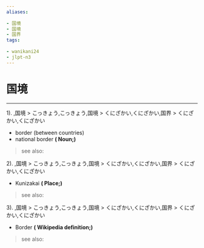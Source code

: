 ```yaml
---
aliases:
    
- 国境
- 国境
- 国界
tags:
    
- wanikani24
- jlpt-n3
---
```


# 国境
---
1).
,国境 > こっきょう,こっきょう,国境 > くにざかい,くにざかい,国界 > くにざかい,くにざかい

- border (between countries)
- national border
**( Noun;)**
> see also: 
            
2).
,国境 > こっきょう,こっきょう,国境 > くにざかい,くにざかい,国界 > くにざかい,くにざかい

- Kunizakai
**( Place;)**
> see also: 
            
3).
,国境 > こっきょう,こっきょう,国境 > くにざかい,くにざかい,国界 > くにざかい,くにざかい

- Border
**( Wikipedia definition;)**
> see also: 
            